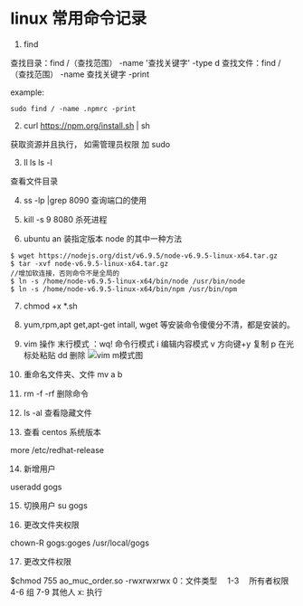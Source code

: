 # linux 常用命令记录

1. find

查找目录：find /（查找范围） -name '查找关键字' -type d
查找文件：find /（查找范围） -name 查找关键字 -print

example:

```
sudo find / -name .npmrc -print
```

2. curl https://npm.org/install.sh | sh

获取资源并且执行， 如需管理员权限 加 sudo

3. ll ls ls -l

查看文件目录

4. ss -lp |grep 8090 查询端口的使用

5) kill -s 9 8080 杀死进程

6. ubuntu an 装指定版本 node 的其中一种方法

```
$ wget https://nodejs.org/dist/v6.9.5/node-v6.9.5-linux-x64.tar.gz
$ tar -xvf node-v6.9.5-linux-x64.tar.gz
//增加软连接，否则命令不是全局的
$ ln -s /home/node-v6.9.5-linux-x64/bin/node /usr/bin/node
$ ln -s /home/node-v6.9.5-linux-x64/bin/npm /usr/bin/npm

```

7. chmod +x \*.sh

8) yum,rpm,apt get,apt-get intall, wget 等安装命令傻傻分不清，都是安装的。

9) vim 操作
   末行模式
   ：wq! 命令行模式
   i 编辑内容模式
   v 方向键+y 复制 p 在光标处粘贴 dd 删除
   ![vim m模式图](/jrNoteWebsite/docs/linux/vim.png)
10) 重命名文件夹、文件 mv a b

11) rm -f -rf 删除命令

12) ls -al 查看隐藏文件

13. 查看 centos 系统版本

more /etc/redhat-release

14. 新增用户

useradd gogs

15. 切换用户
    su gogs

16. 更改文件夹权限

chown-R gogs:goges /usr/local/gogs

17. 更改文件权限

\$chmod 755 ao_muc_order.so
-rwxrwxrwx 0：文件类型　 1-3 　所有者权限　 4-6 组 7-9 其他人 x: 执行

